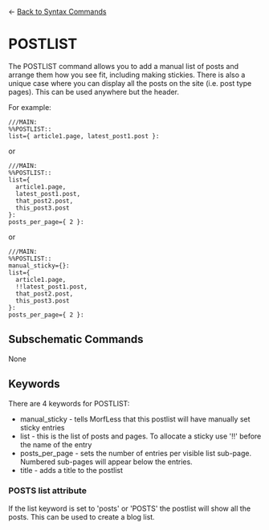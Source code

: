 <- [Back to Syntax Commands](syntax-commands.md)

# POSTLIST

The POSTLIST command allows you to add a manual list of posts and arrange them how you see fit, including making stickies.
There is also a unique case where you can display all the posts on the site (i.e. post type pages). This can be used anywhere but the header.

For example:

    ///MAIN:
    %%POSTLIST::
    list={ article1.page, latest_post1.post }:

or

    ///MAIN:
    %%POSTLIST::
    list={
      article1.page,
      latest_post1.post,
      that_post2.post,
      this_post3.post
    }:
    posts_per_page={ 2 }:

or

    ///MAIN:
    %%POSTLIST::
    manual_sticky={}:
    list={
      article1.page,
      !!latest_post1.post,
      that_post2.post,
      this_post3.post
    }:
    posts_per_page={ 2 }:

## Subschematic Commands

None

## Keywords

There are 4 keywords for POSTLIST:

- manual_sticky - tells MorfLess that this postlist will have manually set sticky entries
- list - this is the list of posts and pages. To allocate a sticky use '!!' before the name of the entry
- posts_per_page - sets the number of entries per visible list sub-page. Numbered sub-pages will appear below the entries.
- title - adds a title to the postlist

### POSTS list attribute

If the list keyword is set to 'posts' or 'POSTS' the postlist will show all the posts. This can be used to create a blog list.
